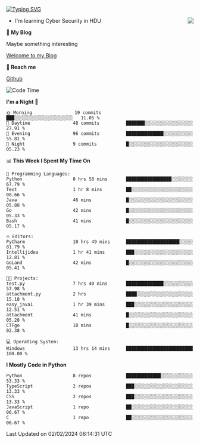 [![Typing SVG](https://readme-typing-svg.herokuapp.com?font=Fira+Code&pause=1000&random=false&width=450&height=60&lines=Hello+%F0%9F%91%8B%F0%9F%8F%BB;I'm+JBNRZ)](https://git.io/typing-svg)

<a href="#">
  <img align="right" src="https://github-readme-stats.vercel.app/api?username=JBNRZ&show_icons=true&bg_color=15,f2f7fd,E0EAFC" />
</a>

- I'm learning Cyber Security in HDU

 **🌱 My Blog**

Maybe something interesting

[Welcome to my Blog](https://jbnrz.com.cn/)

 **💬 Reach me** 

[Github](https://github.com/JBNRZ)


<!--START_SECTION:waka-->
![Code Time](http://img.shields.io/badge/Code%20Time-291%20hrs%2035%20mins-blue)

**I'm a Night 🦉** 

```text
🌞 Morning                19 commits          ███░░░░░░░░░░░░░░░░░░░░░░   11.05 % 
🌆 Daytime                48 commits          ███████░░░░░░░░░░░░░░░░░░   27.91 % 
🌃 Evening                96 commits          ██████████████░░░░░░░░░░░   55.81 % 
🌙 Night                  9 commits           █░░░░░░░░░░░░░░░░░░░░░░░░   05.23 % 
```


📊 **This Week I Spent My Time On** 

```text
💬 Programming Languages: 
Python                   8 hrs 58 mins       █████████████████░░░░░░░░   67.79 % 
Text                     1 hr 8 mins         ██░░░░░░░░░░░░░░░░░░░░░░░   08.66 % 
Java                     46 mins             █░░░░░░░░░░░░░░░░░░░░░░░░   05.88 % 
Go                       42 mins             █░░░░░░░░░░░░░░░░░░░░░░░░   05.33 % 
Bash                     41 mins             █░░░░░░░░░░░░░░░░░░░░░░░░   05.17 % 

🔥 Editors: 
PyCharm                  10 hrs 49 mins      ████████████████████░░░░░   81.79 % 
Intellijidea             1 hr 41 mins        ███░░░░░░░░░░░░░░░░░░░░░░   12.81 % 
GoLand                   42 mins             █░░░░░░░░░░░░░░░░░░░░░░░░   05.41 % 

🐱‍💻 Projects: 
test.py                  7 hrs 40 mins       ██████████████░░░░░░░░░░░   57.98 % 
attachment.py            2 hrs               ████░░░░░░░░░░░░░░░░░░░░░   15.18 % 
easy_java1               1 hr 39 mins        ███░░░░░░░░░░░░░░░░░░░░░░   12.51 % 
attachment               41 mins             █░░░░░░░░░░░░░░░░░░░░░░░░   05.28 % 
CTFgo                    18 mins             █░░░░░░░░░░░░░░░░░░░░░░░░   02.38 % 

💻 Operating System: 
Windows                  13 hrs 14 mins      █████████████████████████   100.00 % 
```

**I Mostly Code in Python** 

```text
Python                   8 repos             █████████████░░░░░░░░░░░░   53.33 % 
TypeScript               2 repos             ███░░░░░░░░░░░░░░░░░░░░░░   13.33 % 
CSS                      2 repos             ███░░░░░░░░░░░░░░░░░░░░░░   13.33 % 
JavaScript               1 repo              ██░░░░░░░░░░░░░░░░░░░░░░░   06.67 % 
C                        1 repo              ██░░░░░░░░░░░░░░░░░░░░░░░   06.67 % 
```




 Last Updated on 02/02/2024 06:14:31 UTC
<!--END_SECTION:waka-->
